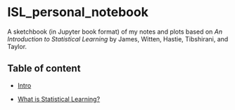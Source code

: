 # ISL_personal_notebook
A sketchbook (in Jupyter book format) of my notes and plots based on _An Introduction to Statistical Learning_ by James, Witten, Hastie, Tibshirani, and Taylor.

## Table of content

* [Intro](./book/_build/html/intro.html)

* [What is Statistical Learning?](./book/_build/html/Ch01.html)
